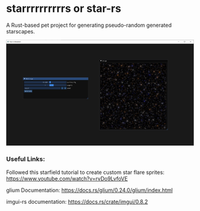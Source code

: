 # starrrrrrrrrrs or star-rs

A Rust-based pet project for generating pseudo-random generated starscapes.

![Screenshot](preview.png)

### Useful Links:

Followed this starfield tutorial to create custom star flare sprites:
https://www.youtube.com/watch?v=rvDo9LvfoVE

glium Documentation:
https://docs.rs/glium/0.24.0/glium/index.html

imgui-rs documentation:
https://docs.rs/crate/imgui/0.8.2
